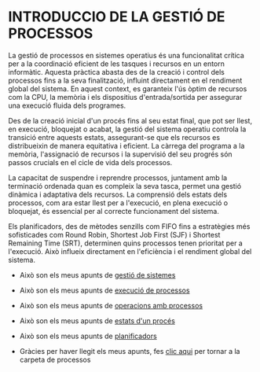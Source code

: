 # INTRODUCCIO DE LA GESTIÓ DE PROCESSOS
La gestió de processos en sistemes operatius és una funcionalitat crítica per a la coordinació eficient de les tasques i recursos en un entorn informàtic. Aquesta pràctica abasta des de la creació i control dels processos fins a la seva finalització, influint directament en el rendiment global del sistema. En aquest context, es garanteix l'ús òptim de recursos com la CPU, la memòria i els dispositius d'entrada/sortida per assegurar una execució fluida dels programes.

Des de la creació inicial d'un procés fins al seu estat final, que pot ser llest, en execució, bloquejat o acabat, la gestió del sistema operatiu controla la transició entre aquests estats, assegurant-se que els recursos es distribueixin de manera equitativa i eficient. La càrrega del programa a la memòria, l'assignació de recursos i la supervisió del seu progrés són passos crucials en el cicle de vida dels processos.

La capacitat de suspendre i reprendre processos, juntament amb la terminació ordenada quan es compleix la seva tasca, permet una gestió dinàmica i adaptativa dels recursos. La comprensió dels estats dels processos, com ara estar llest per a l'execució, en plena execució o bloquejat, és essencial per al correcte funcionament del sistema.

Els planificadors, des de mètodes senzills com FIFO fins a estratègies més sofisticades com Round Robin, Shortest Job First (SJF) i Shortest Remaining Time (SRT), determinen quins processos tenen prioritat per a l'execució. Això influeix directament en l'eficiència i el rendiment global del sistema.

- Això son els meus apunts de [gestió de sistemes](<02_Gestió del Sistema Operatiu.md>)
- Això son els meus apunts de [execució de processos](<03_Execució de Processos.md>)
- Això son els meus apunts de [operacions amb processos](<04_Operacions amb Processos.md>)
- Això son els meus apunts de [estats d'un procés](<05_Estats d'un Procés.md>)
- Això son els meus apunts de [planificadors](06_Planificadors.md)

- Gràcies per haver llegit els meus apunts, fes [clic aqui](.) per tornar a la carpeta de processos